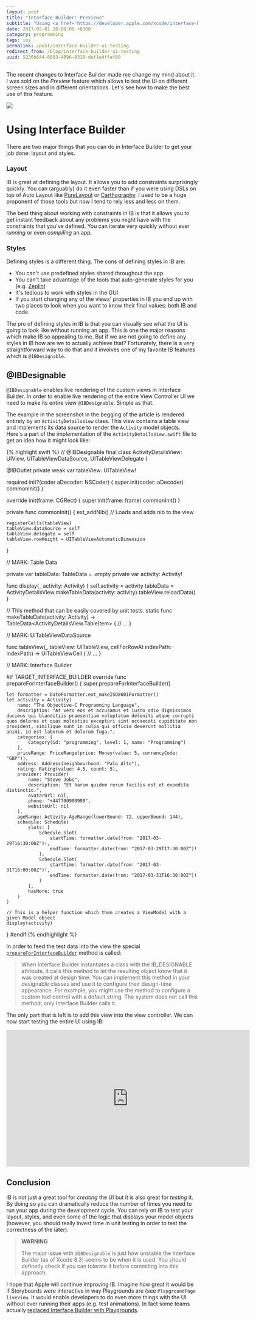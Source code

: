 ```yaml
---
layout: post
title: "Interface Builder: Previews"
subtitle: "Using <a href='https://developer.apple.com/xcode/interface-builder/'>Interface Builder</a> to quickly preview features on different screen sizes and in different orientations"
date: 2017-05-01 10:00:00 +0300
category: programming
tags: ios
permalink: /post/interface-builder-ui-testing
redirect_from: /blog/interface-builder-ui-testing
uuid: 5236b644-6093-4896-9318-def1e4ffaf80
---
```


The recent changes to Interface Builder made me change my mind about it. I was sold on the _Preview_ feature which allows to test the UI on different screen sizes and in different orientations. Let's see how to make the best use of this feature.

<img src="{{ site.url }}/images/ib_designable/ib_screen_01.png" class="Screenshot">

# Using Interface Builder

There are two major things that you can do in Interface Builder to get your job done: layout and styles.

### Layout

IB is great at defining the layout. It allows you to add constraints surprisingly quickly. You can (arguably) do it even faster than if you were using DSLs on top of Auto Layout like [PureLayout](https://github.com/PureLayout/PureLayout) or [Carthography](https://github.com/robb/Cartography). I used to be a huge proponent of those tools but now I tend to rely less and less on them.

The best thing about working with constraints in IB is that it allows you to get instant feedback about any problems you might have with the constraints that you've defined. You can iterate very quickly without ever _running_ or even _compiling_ an app.

### Styles

Defining styles is a different thing. The cons of defining styles in IB are:

- You can't use predefined styles shared throughout the app
- You can't take advantage of the tools that auto-generate styles for you (e.g. [Zeplin](https://zeplin.io))
- It's tedious to work with styles in the GUI
- If you start changing any of the views' properties in IB you end up with two places to look when you want to know their final values: both IB and code.

The pro of defining styles in IB is that you can visually see what the UI is going to look like without running an app. This is one the major reasons which make IB so appealing to me. But if we are not going to define any styles in IB how are we to actually achieve that? Fortunately, there is a very straightforward way to do that and it involves one of my favorite IB features which is `@IBDesignable`.

## @IBDesignable

`@IBDesignable` enables live rendering of the custom views in Interface Builder. In order to enable live rendering of the entire View Controller UI we need to make its entire view `@IBDesignable`. Simple as that.

The example in the screenshot in the begging of the article is rendered entirely by an `ActivityDetailsView` class. This view contains a table view and implements its data source to render the `Activity` model objects. Here's a part of the implementation of the `ActivityDetailsView.swift` file to get an idea how it might look like:

{% highlight swift %}
// @IBDesignable final class ActivityDetailsView: UIView, UITableViewDataSource, UITableViewDelegate {

@IBOutlet private weak var tableView: UITableView!

required init?(coder aDecoder: NSCoder) {
    super.init(coder: aDecoder)
    commonInit()
}

override init(frame: CGRect) {
    super.init(frame: frame)
    commonInit()
}

private func commonInit() {
    ext_addNib() // Loads and adds nib to the view

    registerCells(tableView)
    tableView.dataSource = self
    tableView.delegate = self
    tableView.rowHeight = UITableViewAutomaticDimension
}

// MARK: Table Data

private var tableData: TableData<TableItem> = .empty
private var activity: Activity!

func display(_ activity: Activity) {
    self.activity = activity
    tableData = ActivityDetailsView.makeTableData(activity: activity)
    tableView.reloadData()
}

// This method that can be easily covered by unit tests.
static func makeTableData(activity: Activity) -> TableData<ActivityDetailsView.TableItem> {
    // ...
}

// MARK: UITableViewDataSource

func tableView(_ tableView: UITableView, cellForRowAt indexPath: IndexPath) -> UITableViewCell {
    // ...
}

// MARK: Interface Builder

#if TARGET_INTERFACE_BUILDER
override func prepareForInterfaceBuilder() {
    super.prepareForInterfaceBuilder()

    let formatter = DateFormatter.ext_makeISO8601Formatter()
    let activity = Activity(
        name: "The Objective-C Programming Language",
        description: "At vero eos et accusamus et iusto odio dignissimos ducimus qui blanditiis praesentium voluptatum deleniti atque corrupti quos dolores et quas molestias excepturi sint occaecati cupiditate non provident, similique sunt in culpa qui officia deserunt mollitia animi, id est laborum et dolorum fuga.",
        categories: [
            Category(id: "programming", level: 1, name: "Programming")
        ],
        priceRange: PriceRange(price: Money(value: 5, currencyCode: "GBP")),
        address: Address(neighbourhood: "Palo Alto"),
        rating: Rating(value: 4.5, count: 5),
        provider: Provider(
            name: "Steve Jobs",
            description: "Et harum quidem rerum facilis est et expedita distinctio.",
            avatarUrl: nil,
            phone: "+447700900999",
            websiteUrl: nil
        ),
        ageRange: Activity.AgeRange(lowerBound: 72, upperBound: 144),
        schedule: Schedule(
            slots: [
                Schedule.Slot(
                    startTime: formatter.date(from: "2017-03-29T16:30:00Z")!,
                    endTime: formatter.date(from: "2017-03-29T17:30:00Z")!
                ),
                Schedule.Slot(
                    startTime: formatter.date(from: "2017-03-31T16:00:00Z")!,
                    endTime: formatter.date(from: "2017-03-31T16:30:00Z")!
                )
            ],
            hasMore: true
        )
    )

    // This is a helper function which then creates a ViewModel with a given Model object
    display(activity)
}
#endif
{% endhighlight %}

In order to feed the test data into the view the special [`prepareForInterfaceBuilder`](https://developer.apple.com/reference/objectivec/nsobject/1402908-prepareforinterfacebuilder) method is called:

> When Interface Builder instantiates a class with the IB_DESIGNABLE attribute, it calls this method to let the resulting object know that it was created at design time. You can implement this method in your designable classes and use it to configure their design-time appearance. For example, you might use the method to configure a custom text control with a default string. The system does not call this method; only Interface Builder calls it.

The only part that is left is to add this view into the view controller. We can now start testing the entire UI using IB:

<div class="video-container">
<iframe width="640" height="360" src="https://www.youtube.com/embed/1I7JP2Y7LZw" frameborder="0" allowfullscreen></iframe>
</div>

## Conclusion

IB is not just a great tool for _creating_ the UI but it is also great for _testing_ it. By doing so you can dramatically reduce the number of times you need to run your app during the development cycle. You can rely on IB to test your layout, styles, and even some of the logic that displays your model objects (however, you should really invest time in unit testing in order to test the correctness of the later).

> **WARNING** 
>
> The major issue with `@IBDesignable` is just how unstable the Interface Builder (as of Xcode 8.3) seems to be when it is used. You should definetly check if you can tolerate it before commiting into this approach.

I hope that Apple will continue improving IB. Imagine how great it would be if Storyboards were interactive in way Playgrounds are (see `PlaygroundPage` `liveView`. It would enable developers to do even more things with the UI without ever running their apps (e.g. test animations). In fact some teams actually [replaced Interface Builder with Playgrounds](https://youtu.be/A0VaIKK2ijM?t=26m47s).

